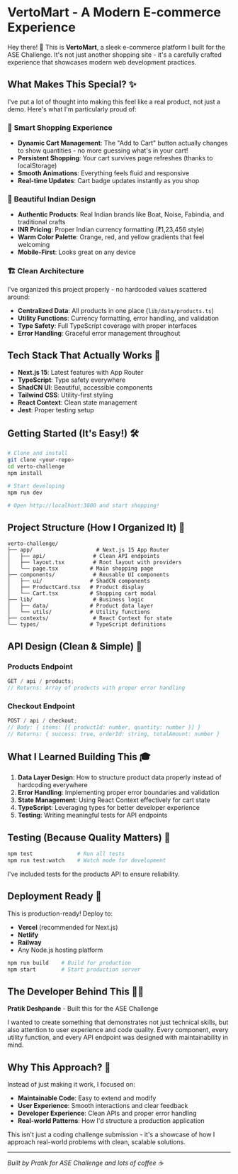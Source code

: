 # VertoMart - A Modern E-commerce Experience

Hey there! 👋 This is **VertoMart**, a sleek e-commerce platform I built for the ASE Challenge. It's not just another shopping site - it's a carefully crafted experience that showcases modern web development practices.

## What Makes This Special? ✨

I've put a lot of thought into making this feel like a real product, not just a demo. Here's what I'm particularly proud of:

### 🛒 **Smart Shopping Experience**

- **Dynamic Cart Management**: The "Add to Cart" button actually changes to show quantities - no more guessing what's in your cart!
- **Persistent Shopping**: Your cart survives page refreshes (thanks to localStorage)
- **Smooth Animations**: Everything feels fluid and responsive
- **Real-time Updates**: Cart badge updates instantly as you shop

### 🎨 **Beautiful Indian Design**

- **Authentic Products**: Real Indian brands like Boat, Noise, Fabindia, and traditional crafts
- **INR Pricing**: Proper Indian currency formatting (₹1,23,456 style)
- **Warm Color Palette**: Orange, red, and yellow gradients that feel welcoming
- **Mobile-First**: Looks great on any device

### 🏗️ **Clean Architecture**

I've organized this project properly - no hardcoded values scattered around:

- **Centralized Data**: All products in one place (`lib/data/products.ts`)
- **Utility Functions**: Currency formatting, error handling, and validation
- **Type Safety**: Full TypeScript coverage with proper interfaces
- **Error Handling**: Graceful error management throughout

## Tech Stack That Actually Works 🚀

- **Next.js 15**: Latest features with App Router
- **TypeScript**: Type safety everywhere
- **ShadCN UI**: Beautiful, accessible components
- **Tailwind CSS**: Utility-first styling
- **React Context**: Clean state management
- **Jest**: Proper testing setup

## Getting Started (It's Easy!) 🛠️

```bash
# Clone and install
git clone <your-repo>
cd verto-challenge
npm install

# Start developing
npm run dev

# Open http://localhost:3000 and start shopping!
```

## Project Structure (How I Organized It) 📁

```
verto-challenge/
├── app/                    # Next.js 15 App Router
│   ├── api/               # Clean API endpoints
│   ├── layout.tsx         # Root layout with providers
│   └── page.tsx          # Main shopping page
├── components/            # Reusable UI components
│   ├── ui/               # ShadCN components
│   ├── ProductCard.tsx   # Product display
│   └── Cart.tsx          # Shopping cart modal
├── lib/                   # Business logic
│   ├── data/             # Product data layer
│   └── utils/            # Utility functions
├── contexts/              # React Context for state
└── types/                # TypeScript definitions
```

## API Design (Clean & Simple) 🔧

### Products Endpoint

```typescript
GET / api / products;
// Returns: Array of products with proper error handling
```

### Checkout Endpoint

```typescript
POST / api / checkout;
// Body: { items: [{ productId: number, quantity: number }] }
// Returns: { success: true, orderId: string, totalAmount: number }
```

## What I Learned Building This 🎓

1. **Data Layer Design**: How to structure product data properly instead of hardcoding everywhere
2. **Error Handling**: Implementing proper error boundaries and validation
3. **State Management**: Using React Context effectively for cart state
4. **TypeScript**: Leveraging types for better developer experience
5. **Testing**: Writing meaningful tests for API endpoints

## Testing (Because Quality Matters) 🧪

```bash
npm test              # Run all tests
npm run test:watch    # Watch mode for development
```

I've included tests for the products API to ensure reliability.

## Deployment Ready 🚀

This is production-ready! Deploy to:

- **Vercel** (recommended for Next.js)
- **Netlify**
- **Railway**
- Any Node.js hosting platform

```bash
npm run build    # Build for production
npm start        # Start production server
```

## The Developer Behind This 👨‍💻

**Pratik Deshpande** - Built this for the ASE Challenge

I wanted to create something that demonstrates not just technical skills, but also attention to user experience and code quality. Every component, every utility function, and every API endpoint was designed with maintainability in mind.

## Why This Approach? 🤔

Instead of just making it work, I focused on:

- **Maintainable Code**: Easy to extend and modify
- **User Experience**: Smooth interactions and clear feedback
- **Developer Experience**: Clean APIs and proper error handling
- **Real-world Patterns**: How I'd structure a production application

This isn't just a coding challenge submission - it's a showcase of how I approach real-world problems with clean, scalable solutions.

---

_Built by Pratik for ASE Challenge and lots of coffee ☕_
